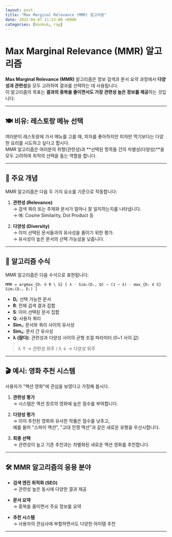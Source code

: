 ```yaml
---
layout: post
title: "Max Marginal Relevance (MMR) 알고리즘"
date: 2025-04-07 11:53:00 +0900
categories: [konkuk, rag]
--- 
```

# Max Marginal Relevance (MMR) 알고리즘

**Max Marginal Relevance (MMR)** 알고리즘은 정보 검색과 문서 요약 과정에서 **다양성과 관련성**을 모두 고려하여 결과를 선택하는 데 사용됩니다.  
이 알고리즘의 목표는 **결과의 중복을 줄이면서도 가장 관련성 높은 정보를 제공**하는 것입니다.

---

## 🍽️ 비유: 레스토랑 메뉴 선택

여러분이 레스토랑에 가서 메뉴를 고를 때, 피자를 좋아하지만 피자만 먹기보다는 다양한 요리를 시도하고 싶다고 합시다.  
MMR 알고리즘은 여러분의 취향(관련성)과 **선택된 항목들 간의 차별성(다양성)**을 모두 고려하여 최적의 선택을 돕는 역할을 합니다.

---

## 🧠 주요 개념

MMR 알고리즘은 다음 두 가지 요소를 기준으로 작동합니다:

1. **관련성 (Relevance)**  
   → 검색 쿼리 또는 주제와 문서가 얼마나 잘 일치하는지를 나타냅니다.  
   → 예: Cosine Similarity, Dot Product 등

2. **다양성 (Diversity)**  
   → 이미 선택된 문서들과의 유사성을 줄이기 위한 평가.  
   → 유사성이 높은 문서의 선택 가능성을 낮춥니다.

---

## 🧮 알고리즘 수식

MMR 알고리즘은 다음 수식으로 표현됩니다:

```
MMR = argmax_{Dᵢ ∈ R \ S} [ λ ⋅ Sim₁(Dᵢ, Q) − (1 − λ) ⋅ max_{Dⱼ ∈ S} Sim₂(Dᵢ, Dⱼ) ]
```

- **Dᵢ**: 선택 가능한 문서  
- **R**: 전체 검색 결과 집합  
- **S**: 이미 선택된 문서 집합  
- **Q**: 사용자 쿼리  
- **Sim₁**: 문서와 쿼리 사이의 유사성  
- **Sim₂**: 문서 간 유사성  
- **λ (람다)**: 관련성과 다양성 사이의 균형 조절 파라미터 (0~1 사이 값)

> λ ↑ → 관련성 위주 / λ ↓ → 다양성 위주

---

## 🎬 예시: 영화 추천 시스템

사용자가 "액션 영화"에 관심을 보였다고 가정해 봅시다.

1. **관련성 평가**  
   → 시스템은 액션 장르의 영화에 높은 점수를 부여합니다.

2. **다양성 평가**  
   → 이미 추천된 영화와 유사한 작품은 점수를 낮추고,  
     예를 들어 "스파이 액션", "고대 전쟁 액션"과 같은 새로운 유형을 우선시합니다.

3. **최종 선택**  
   → 관련성이 높고 기존 추천과는 차별화된 새로운 액션 영화를 추천합니다.

---

## 🛠️ MMR 알고리즘의 응용 분야

- **검색 엔진 최적화 (SEO)**  
  → 관련성 높은 동시에 다양한 결과 제공

- **문서 요약**  
  → 중복을 줄이면서 주요 정보를 요약

- **추천 시스템**  
  → 사용자의 관심사에 부합하면서도 다양한 아이템 추천

---

